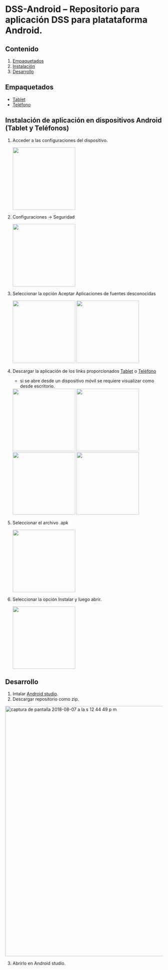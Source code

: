 # DSS-Android – Repositorio para aplicación DSS para platataforma Android.
## Contenido
1. [Empaquetados][3]
2. [Instalación][4]
3. [Desarrollo][5]

## Empaquetados
* [Tablet][1]
* [Teléfono][2]

## Instalación de aplicación en dispositivos Android (Tablet y Teléfonos)
1. Acceder a las configuraciones del dispositivo.

    <img src="https://user-images.githubusercontent.com/20865008/43789671-2ca9886e-9a36-11e8-9250-6cbcb290f096.png" width="200">

2. Configuraciones -> Seguridad

    <img src="https://user-images.githubusercontent.com/20865008/43790503-6b34ed2e-9a38-11e8-9a83-518e8c2fae1f.png" width="200">

3. Seleccionar la opción Aceptar Aplicaciones de fuentes desconocidas

    <img src="https://user-images.githubusercontent.com/20865008/43789675-2cf6d9f2-9a36-11e8-8648-8dc2be2c3f1e.png" width="200">
    <img src="https://user-images.githubusercontent.com/20865008/43789676-2d08bed8-9a36-11e8-9dd9-200a38fa6671.png" width="200">  

4. Descargar la aplicación de los links proporcionados [Tablet][1] o [Teléfono][2]
   * si se abre desde un dispositivo móvil se requiere visualizar como desde escritorio.
   
   <img src="https://user-images.githubusercontent.com/20865008/43789678-2d1cfa88-9a36-11e8-926e-dccbbd77ed78.png" width="200">
   <img src="https://user-images.githubusercontent.com/20865008/43789679-2d38e6da-9a36-11e8-8bfe-783101d8af1a.png" width="200">
   <img src="https://user-images.githubusercontent.com/20865008/43789686-2d9cfa44-9a36-11e8-925b-81d4ca000cac.png" width="200">
   <img src="https://user-images.githubusercontent.com/20865008/43789687-2db17294-9a36-11e8-95aa-564f1d3ed830.png" width="200">
   
5. Seleccionar el archivo .apk

    <img src="https://user-images.githubusercontent.com/20865008/43789689-2dc9b49e-9a36-11e8-8f51-7a59379f1e02.png" width="200">
6. Seleccionar la opción Instalar y luego abrir.

    <img src="https://user-images.githubusercontent.com/20865008/43789690-2de39b02-9a36-11e8-9458-7532ea57c9d0.png" width="200">

## Desarrollo
1. Intalar [Android studio][6].
2. Descargar repositorio como zip.
<img width="800" alt="captura de pantalla 2018-08-07 a la s 12 44 49 p m" src="https://user-images.githubusercontent.com/20865008/43792940-b86c6c46-9a3f-11e8-9c67-1565dee79610.png">


3. Abrirlo en Android studio.

[1]:https://github.com/JSHOrg/DSS-Android/tree/master/empaquetado%20Tablet
[2]:https://github.com/JSHOrg/DSS-Android/tree/master/empaquetado%20Telefono
[3]:https://github.com/JSHOrg/DSS-Android#empaquetados
[4]:https://github.com/JSHOrg/DSS-Android#instalaci%C3%B3n-de-aplicaci%C3%B3n-en-dispositivos-android-tablet-y-tel%C3%A9fonos
[5]:https://github.com/JSHOrg/DSS-Android#desarrollo
[6]:https://developer.android.com/studio/

